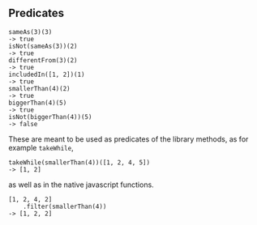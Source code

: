 ## Predicates

```
sameAs(3)(3)
-> true
isNot(sameAs(3))(2)
-> true
differentFrom(3)(2)
-> true
includedIn([1, 2])(1)
-> true
smallerThan(4)(2)
-> true
biggerThan(4)(5)
-> true
isNot(biggerThan(4))(5)
-> false
```

These are meant to be used as predicates of the library 
methods, as for example `takeWhile`,

```
takeWhile(smallerThan(4))([1, 2, 4, 5])
-> [1, 2]
```

as well as in the native javascript functions.

```
[1, 2, 4, 2]
    .filter(smallerThan(4))
-> [1, 2, 2]
```
